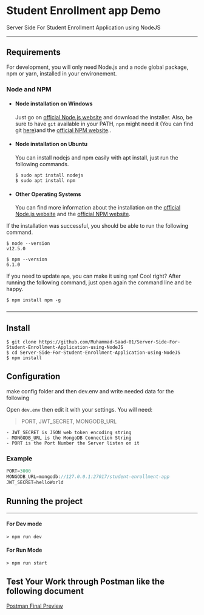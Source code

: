 # Student Enrollment app Demo
   Server Side For Student Enrollment Application using NodeJS

---
## Requirements

For development, you will only need Node.js and a node global package, npm or yarn, installed in your environement.

### Node and NPM
- #### Node installation on Windows

  Just go on [official Node.js website](https://nodejs.org/) and download the installer.
Also, be sure to have `git` available in your PATH, `npm` might need it (You can find git [here](https://git-scm.com/))and the [official NPM website](https://npmjs.org/)..

- #### Node installation on Ubuntu

  You can install nodejs and npm easily with apt install, just run the following commands.

      $ sudo apt install nodejs
      $ sudo apt install npm

- #### Other Operating Systems
  You can find more information about the installation on the [official Node.js website](https://nodejs.org/) and the [official NPM website](https://npmjs.org/).

If the installation was successful, you should be able to run the following command.

    $ node --version
    v12.5.0

    $ npm --version
    6.1.0

If you need to update `npm`, you can make it using `npm`! Cool right? After running the following command, just open again the command line and be happy.

    $ npm install npm -g

###
---

## Install

    $ git clone https://github.com/Muhammad-Saad-01/Server-Side-For-Student-Enrollment-Application-using-NodeJS
    $ cd Server-Side-For-Student-Enrollment-Application-using-NodeJS
    $ npm install

## Configuration 

make config folder and then dev.env and write needed data for the following

Open `dev.env` then edit it with your settings. You will need:

> PORT, JWT_SECRET, MONGODB_URL

    - JWT_SECRET is JSON web token encoding string
    - MONGODB_URL is the MongoDB Connection String
    - PORT is the Port Number the Server listen on it 
     
   ### Example  
```javascript
PORT=3000
MONGODB_URL=mongodb://127.0.0.1:27017/student-enrollment-app
JWT_SECRET=helloWorld
```
## Running the project
---
#### For Dev mode
    > npm run dev

#### For Run Mode
    > npm run start
    
## Test Your Work through Postman like the following document
[Postman Final Preview](https://documenter.getpostman.com/view/8654587/SVfUsSXe)
